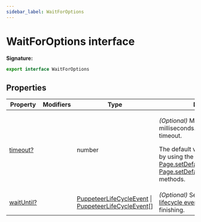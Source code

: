 ```yaml
---
sidebar_label: WaitForOptions
---
```


# WaitForOptions interface

**Signature:**

```typescript
export interface WaitForOptions
```

## Properties

| Property                                              | Modifiers | Type                                                                                                                                       | Description                                                                                                                                                                                                                                                                                                        |
| ----------------------------------------------------- | --------- | ------------------------------------------------------------------------------------------------------------------------------------------ | ------------------------------------------------------------------------------------------------------------------------------------------------------------------------------------------------------------------------------------------------------------------------------------------------------------------ |
| [timeout?](./puppeteer.waitforoptions.timeout.md)     |           | number                                                                                                                                     | <p><i>(Optional)</i> Maximum wait time in milliseconds. Pass 0 to disable the timeout.</p><p>The default value can be changed by using the [Page.setDefaultTimeout()](./puppeteer.page.setdefaulttimeout.md) or [Page.setDefaultNavigationTimeout()](./puppeteer.page.setdefaultnavigationtimeout.md) methods.</p> |
| [waitUntil?](./puppeteer.waitforoptions.waituntil.md) |           | [PuppeteerLifeCycleEvent](./puppeteer.puppeteerlifecycleevent.md) \| [PuppeteerLifeCycleEvent](./puppeteer.puppeteerlifecycleevent.md)\[\] | <i>(Optional)</i> Set of [puppeteer lifecycle events](./puppeteer.puppeteerlifecycleevent.md) to wait for before finishing.                                                                                                                                                                                        |
